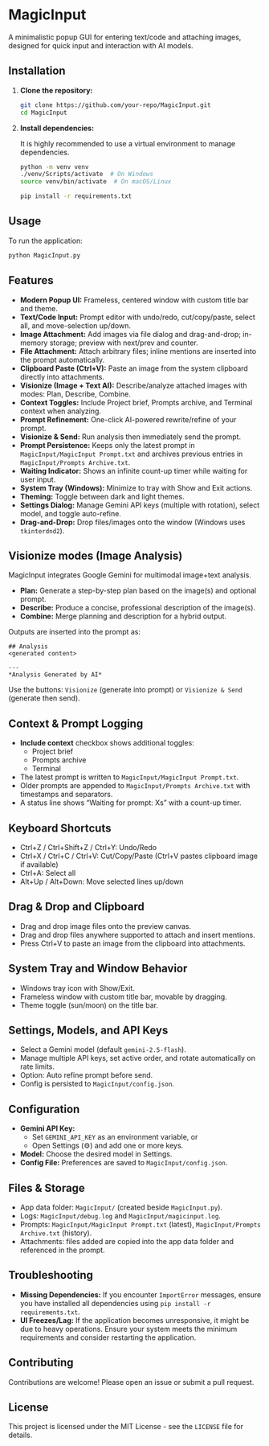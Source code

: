 # MagicInput

A minimalistic popup GUI for entering text/code and attaching images, designed for quick input and interaction with AI models.

## Installation

1.  **Clone the repository:**

    ```bash
    git clone https://github.com/your-repo/MagicInput.git
    cd MagicInput
    ```

2.  **Install dependencies:**

    It is highly recommended to use a virtual environment to manage dependencies.

    ```bash
    python -m venv venv
    ./venv/Scripts/activate  # On Windows
    source venv/bin/activate  # On macOS/Linux
    
    pip install -r requirements.txt
    ```

## Usage

To run the application:

```bash
python MagicInput.py
```

## Features

*   **Modern Popup UI:** Frameless, centered window with custom title bar and theme.
*   **Text/Code Input:** Prompt editor with undo/redo, cut/copy/paste, select all, and move-selection up/down.
*   **Image Attachment:** Add images via file dialog and drag-and-drop; in-memory storage; preview with next/prev and counter.
*   **File Attachment:** Attach arbitrary files; inline mentions are inserted into the prompt automatically.
*   **Clipboard Paste (Ctrl+V):** Paste an image from the system clipboard directly into attachments.
*   **Visionize (Image + Text AI):** Describe/analyze attached images with modes: Plan, Describe, Combine.
*   **Context Toggles:** Include Project brief, Prompts archive, and Terminal context when analyzing.
*   **Prompt Refinement:** One-click AI-powered rewrite/refine of your prompt.
*   **Visionize & Send:** Run analysis then immediately send the prompt.
*   **Prompt Persistence:** Keeps only the latest prompt in `MagicInput/MagicInput Prompt.txt` and archives previous entries in `MagicInput/Prompts Archive.txt`.
*   **Waiting Indicator:** Shows an infinite count-up timer while waiting for user input.
*   **System Tray (Windows):** Minimize to tray with Show and Exit actions.
*   **Theming:** Toggle between dark and light themes.
*   **Settings Dialog:** Manage Gemini API keys (multiple with rotation), select model, and toggle auto-refine.
*   **Drag-and-Drop:** Drop files/images onto the window (Windows uses `tkinterdnd2`).

## Visionize modes (Image Analysis)

MagicInput integrates Google Gemini for multimodal image+text analysis.

- **Plan:** Generate a step-by-step plan based on the image(s) and optional prompt.
- **Describe:** Produce a concise, professional description of the image(s).
- **Combine:** Merge planning and description for a hybrid output.

Outputs are inserted into the prompt as:

```
## Analysis
<generated content>

---
*Analysis Generated by AI*
```

Use the buttons: `Visionize` (generate into prompt) or `Visionize & Send` (generate then send).

## Context & Prompt Logging

- **Include context** checkbox shows additional toggles:
  - Project brief
  - Prompts archive
  - Terminal
- The latest prompt is written to `MagicInput/MagicInput Prompt.txt`.
- Older prompts are appended to `MagicInput/Prompts Archive.txt` with timestamps and separators.
- A status line shows “Waiting for prompt: Xs” with a count-up timer.

## Keyboard Shortcuts

- Ctrl+Z / Ctrl+Shift+Z / Ctrl+Y: Undo/Redo
- Ctrl+X / Ctrl+C / Ctrl+V: Cut/Copy/Paste (Ctrl+V pastes clipboard image if available)
- Ctrl+A: Select all
- Alt+Up / Alt+Down: Move selected lines up/down

## Drag & Drop and Clipboard

- Drag and drop image files onto the preview canvas.
- Drag and drop files anywhere supported to attach and insert mentions.
- Press Ctrl+V to paste an image from the clipboard into attachments.

## System Tray and Window Behavior

- Windows tray icon with Show/Exit.
- Frameless window with custom title bar, movable by dragging.
- Theme toggle (sun/moon) on the title bar.

## Settings, Models, and API Keys

- Select a Gemini model (default `gemini-2.5-flash`).
- Manage multiple API keys, set active order, and rotate automatically on rate limits.
- Option: Auto refine prompt before send.
- Config is persisted to `MagicInput/config.json`.

## Configuration

*   **Gemini API Key:**
    - Set `GEMINI_API_KEY` as an environment variable, or
    - Open Settings (⚙) and add one or more keys.
*   **Model:** Choose the desired model in Settings.
*   **Config File:** Preferences are saved to `MagicInput/config.json`.

## Files & Storage

- App data folder: `MagicInput/` (created beside `MagicInput.py`).
- Logs: `MagicInput/debug.log` and `MagicInput/magicinput.log`.
- Prompts: `MagicInput/MagicInput Prompt.txt` (latest), `MagicInput/Prompts Archive.txt` (history).
- Attachments: files added are copied into the app data folder and referenced in the prompt.

## Troubleshooting

*   **Missing Dependencies:** If you encounter `ImportError` messages, ensure you have installed all dependencies using `pip install -r requirements.txt`.
*   **UI Freezes/Lag:** If the application becomes unresponsive, it might be due to heavy operations. Ensure your system meets the minimum requirements and consider restarting the application.

## Contributing

Contributions are welcome! Please open an issue or submit a pull request.

## License

This project is licensed under the MIT License - see the `LICENSE` file for details.